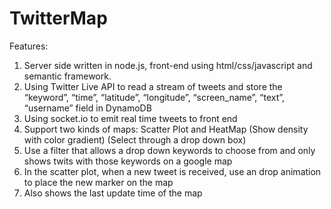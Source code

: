 TwitterMap
==========

Features:

1. Server side written in node.js, front-end using html/css/javascript and semantic framework. 
2. Using Twitter Live API to read a stream of tweets and store the “keyword”, “time”, “latitude”, “longitude”, “screen_name”, “text”, “username” field in DynamoDB
3. Using socket.io to emit real time tweets to front end
4. Support two kinds of maps: Scatter Plot and HeatMap (Show density with color gradient) (Select through a drop down box)
5. Use a filter that allows a drop down keywords to choose from and only shows twits with those keywords on a google map
6. In the scatter plot, when a new tweet is received, use an drop animation to place the new marker on the map
7. Also shows the last update time of the map

